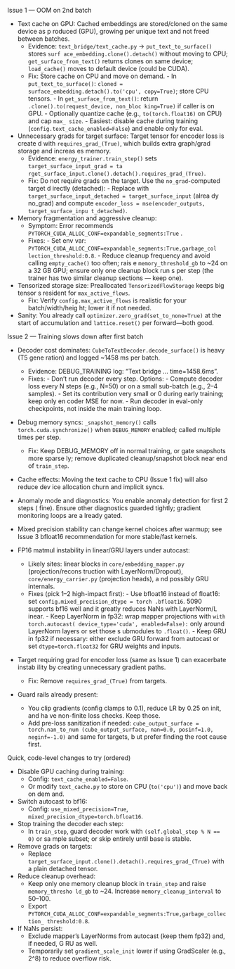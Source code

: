 Issue 1 — OOM on 2nd batch

- Text cache on GPU: Cached embeddings are stored/cloned on the same device as p
  roduced (GPU), growing per unique text and not freed between batches.
  - Evidence: `text_bridge/text_cache.py` → `put_text_to_surface()` stores `surf
ace_embedding.clone().detach()` without moving to CPU; `get_surface_from_text()`
    returns clones on same device; `load_cache()` moves to default device (could be
    CUDA).
  - Fix: Store cache on CPU and move on demand. - In `put_text_to_surface()`: `cloned = surface_embedding.detach().to('cpu',
 copy=True)`; store CPU tensors. - In `get_surface_from_text()`: return `.clone().to(request_device, non_bloc
king=True)` if caller is on GPU. - Optionally quantize cache (e.g., `to(torch.float16)` on CPU) and cap `max_
size`. - Easiest: disable cache during training (`config.text_cache_enabled=False`)
    and enable only for eval.
- Unnecessary grads for target surface: Target tensor for encoder loss is create
  d with `requires_grad_(True)`, which builds extra graph/grad storage and increas
  es memory.
  - Evidence: `energy_trainer.train_step()` sets `target_surface_input_grad = ta
rget_surface_input.clone().detach().requires_grad_(True)`.
  - Fix: Do not require grads on the target. Use the `no_grad`-computed target d
    irectly (detached): - Replace with `target_surface_input_detached = target_surface_input` (alrea
    dy no_grad) and compute `encoder_loss = mse(encoder_outputs, target_surface_inpu
t_detached)`.
- Memory fragmentation and aggressive cleanup:
  - Symptom: Error recommends `PYTORCH_CUDA_ALLOC_CONF=expandable_segments:True`
    .
  - Fixes: - Set env var: `PYTORCH_CUDA_ALLOC_CONF=expandable_segments:True,garbage_col
lection_threshold:0.8`. - Reduce cleanup frequency and avoid calling `empty_cache()` too often; rais
    e `memory_threshold_gb` to ~24 on a 32 GB GPU; ensure only one cleanup block run
    s per step (the trainer has two similar cleanup sections — keep one).
- Tensorized storage size: Preallocated `TensorizedFlowStorage` keeps big tensor
  s resident for `max_active_flows`.
  - Fix: Verify `config.max_active_flows` is realistic for your batch/width/heig
    ht; lower it if not needed.
- Sanity: You already call `optimizer.zero_grad(set_to_none=True)` at the start
  of accumulation and `lattice.reset()` per forward—both good.

Issue 2 — Training slows down after first batch

- Decoder cost dominates: `CubeToTextDecoder.decode_surface()` is heavy (T5 gene
  ration) and logged ~1458 ms per batch.
  - Evidence: DEBUG_TRAINING log: “Text bridge ... time=1458.6ms”.
  - Fixes: - Don’t run decoder every step. Options: - Compute decoder loss every N steps (e.g., N=50) or on a small sub-batch
    (e.g., 2–4 samples). - Set its contribution very small or 0 during early training; keep only en
    coder MSE for now. - Run decoder in eval-only checkpoints, not inside the main training loop.
- Debug memory syncs: `_snapshot_memory()` calls `torch.cuda.synchronize()` when
  `DEBUG_MEMORY` enabled; called multiple times per step.
  - Fix: Keep DEBUG_MEMORY off in normal training, or gate snapshots more sparse
    ly; remove duplicated cleanup/snapshot block near end of `train_step`.
- Cache effects: Moving the text cache to CPU (Issue 1 fix) will also reduce dev
  ice allocation churn and implicit syncs.
- Anomaly mode and diagnostics: You enable anomaly detection for first 2 steps (
  fine). Ensure other diagnostics guarded tightly; gradient monitoring loops are a
  lready gated.
- Mixed precision stability can change kernel choices after warmup; see Issue 3
  bfloat16 recommendation for more stable/fast kernels.

- FP16 matmul instability in linear/GRU layers under autocast:
  - Likely sites: linear blocks in `core/embedding_mapper.py` (projection/recons
    truction with LayerNorm/Dropout), `core/energy_carrier.py` (projection heads), a
    nd possibly GRU internals.
  - Fixes (pick 1–2 high-impact first): - Use bfloat16 instead of float16: set `config.mixed_precision_dtype = torch
.bfloat16`. 5090 supports bf16 well and it greatly reduces NaNs with LayerNorm/L
    inear. - Keep LayerNorm in fp32: wrap mapper projections with `with torch.autocast(
device_type='cuda', enabled=False):` only around LayerNorm layers or set those s
    ubmodules to `.float()`. - Keep GRU in fp32 if necessary: either exclude GRU forward from autocast or
    set `dtype=torch.float32` for GRU weights and inputs.
- Target requiring grad for encoder loss (same as Issue 1) can exacerbate instab
  ility by creating unnecessary gradient paths.
  - Fix: Remove `requires_grad_(True)` from targets.
- Guard rails already present:
  - You clip gradients (config clamps to 0.1), reduce LR by 0.25 on init, and ha
    ve non-finite loss checks. Keep those.
  - Add pre-loss sanitization if needed: `cube_output_surface = torch.nan_to_num
(cube_output_surface, nan=0.0, posinf=1.0, neginf=-1.0)` and same for targets, b
    ut prefer finding the root cause first.

Quick, code-level changes to try (ordered)

- Disable GPU caching during training:
  - Config: `text_cache_enabled=False`.
  - Or modify `text_cache.py` to store on CPU (`to('cpu')`) and move back on dem
    and.
- Switch autocast to bf16:
  - Config: `use_mixed_precision=True`, `mixed_precision_dtype=torch.bfloat16`.
- Stop training the decoder each step:
  - In `train_step`, guard decoder work with `(self.global_step % N == 0)` or sa
    mple subset; or skip entirely until base is stable.
- Remove grads on targets:
  - Replace `target_surface_input.clone().detach().requires_grad_(True)` with a
    plain detached tensor.
- Reduce cleanup overhead:
  - Keep only one memory cleanup block in `train_step` and raise `memory_thresho
ld_gb` to ~24. Increase `memory_cleanup_interval` to 50–100.
  - Export `PYTORCH_CUDA_ALLOC_CONF=expandable_segments:True,garbage_collection_
threshold:0.8`.
- If NaNs persist:
  - Exclude mapper’s LayerNorms from autocast (keep them fp32) and, if needed, G
    RU as well.
  - Temporarily set `gradient_scale_init` lower if using GradScaler (e.g., 2^8)
    to reduce overflow risk.
